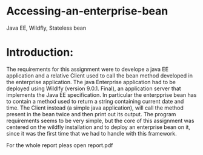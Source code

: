 # Accessing-an-enterprise-bean
Java EE, Wildfly, Stateless bean

# Introduction:

The requirements for this assignment were to develope a java EE application and a relative Client
used to call the bean method developed in the enterprise application.
The java Enterprise application had to be deployed using Wildlfy (version 9.0.1. Final), an
application server that implements the Java EE specification.
In particular the enterpprise bean has to contain a method used to return a string containing current
date and time. The Client instead (a simple java application), will call the method present in the
bean twice and then print out its output.
The program requirements seems to be very simple, but the core of this assignment was centered on
the wildfly installation and to deploy an enterprise bean on it, since it was the first time that we had
to handle with this framework.

For the whole report pleas open report.pdf
